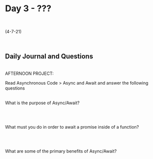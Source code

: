 # Day 3 - ???
<br>
  
 (4-7-21)

<br>

## Daily Journal and Questions
<br>
AFTERNOON PROJECT: 
<br>


Read Asynchronous Code > Async and Await and answer the following questions
<br>
<br>

What is the purpose of Async/Await?
<br>

<br>
<br>

What must you do in order to await a promise inside of a function?
<br>

<br>
<br>

What are some of the primary benefits of Async/Await?
<br>

<br>
<br>